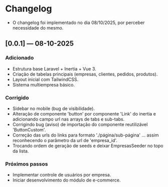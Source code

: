 # Changelog
- O changelog foi implementado no dia 08/10/2025, por perceber necessidade do mesmo.

## [0.0.1] — 08-10-2025
### Adicionado
- Estrutura base Laravel + Inertia + Vue 3.
- Criação de tabelas principais (empresas, clientes, pedidos, produtos).
- Layout inicial com TailwindCSS.
- Sistema multiempresa básico.

### Corrigido
- Sidebar no mobile (bug de visibilidade).
- Alteração de componente 'button' por componente 'Link' do inertia e adicionando campo url nas arrays de tabs e sub-tabs.
- Corrigindo bug (aviso) de importação do componente reutilizável 'ButtonCustom'.
- Correção das urls do links para formato './página/sub-página' ... assim reconhecendo o parâmetro da url de 'empresa_id'.
- Trocando ordem de geração de seeds e deixar EmpresasSeeder no topo da lista.

### Próximos passos
- Implementar controle de usuários por empresa.
- Iniciar desenvolvimento do módulo de e-commerce.

